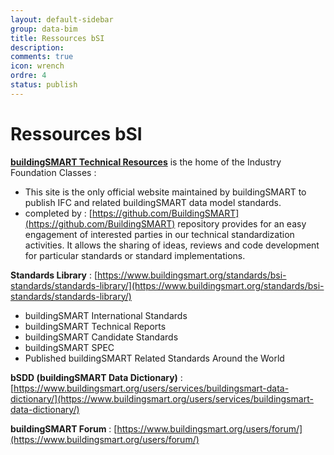 ```yaml
---
layout: default-sidebar
group: data-bim
title: Ressources bSI
description: 
comments: true
icon: wrench
ordre: 4
status: publish
---
```


# Ressources bSI

**[buildingSMART Technical Resources](https://technical.buildingsmart.org/)** is the home of the Industry Foundation Classes :
-	This site is the only official website maintained by buildingSMART to publish IFC and related buildingSMART data model standards.
-	completed by : [https://github.com/BuildingSMART](https://github.com/BuildingSMART) repository provides for an easy engagement of interested parties in our technical standardization activities. It allows the sharing of ideas, reviews and code development for particular standards or standard implementations.

**Standards Library** : [https://www.buildingsmart.org/standards/bsi-standards/standards-library/](https://www.buildingsmart.org/standards/bsi-standards/standards-library/)
-	buildingSMART International Standards
-	buildingSMART Technical Reports
-	buildingSMART Candidate Standards
-	buildingSMART SPEC
-	Published buildingSMART Related Standards Around the World

**bSDD (buildingSMART Data Dictionary)** : [https://www.buildingsmart.org/users/services/buildingsmart-data-dictionary/](https://www.buildingsmart.org/users/services/buildingsmart-data-dictionary/)

**buildingSMART Forum** : [https://www.buildingsmart.org/users/forum/](https://www.buildingsmart.org/users/forum/) 
